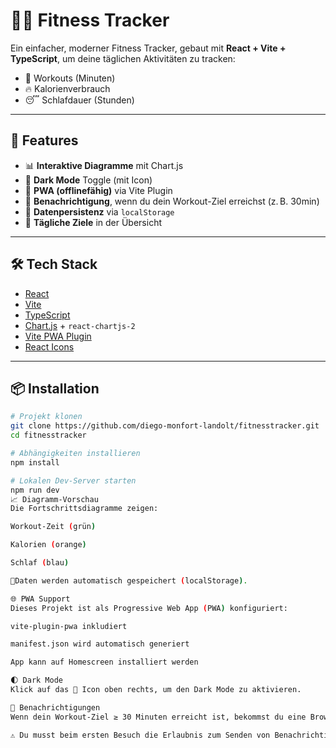 # 🏋️‍♂️ Fitness Tracker

Ein einfacher, moderner Fitness Tracker, gebaut mit **React + Vite + TypeScript**, um deine täglichen Aktivitäten zu tracken:

- 💪 Workouts (Minuten)
- 🔥 Kalorienverbrauch
- 😴 Schlafdauer (Stunden)

---

## 🚀 Features

- 📊 **Interaktive Diagramme** mit Chart.js
- 🌙 **Dark Mode** Toggle (mit Icon)
- 📲 **PWA (offlinefähig)** via Vite Plugin
- 🔔 **Benachrichtigung**, wenn du dein Workout-Ziel erreichst (z. B. 30min)
- 💾 **Datenpersistenz** via `localStorage`
- 🎯 **Tägliche Ziele** in der Übersicht

---

## 🛠️ Tech Stack

- [React](https://reactjs.org/)
- [Vite](https://vitejs.dev/)
- [TypeScript](https://www.typescriptlang.org/)
- [Chart.js](https://www.chartjs.org/) + `react-chartjs-2`
- [Vite PWA Plugin](https://vite-pwa-org.netlify.app/)
- [React Icons](https://react-icons.github.io/react-icons/)

---

## 📦 Installation

```bash
# Projekt klonen
git clone https://github.com/diego-monfort-landolt/fitnesstracker.git
cd fitnesstracker

# Abhängigkeiten installieren
npm install

# Lokalen Dev-Server starten
npm run dev
📈 Diagramm-Vorschau
Die Fortschrittsdiagramme zeigen:

Workout-Zeit (grün)

Kalorien (orange)

Schlaf (blau)

📍Daten werden automatisch gespeichert (localStorage).

🌐 PWA Support
Dieses Projekt ist als Progressive Web App (PWA) konfiguriert:

vite-plugin-pwa inkludiert

manifest.json wird automatisch generiert

App kann auf Homescreen installiert werden

🌓 Dark Mode
Klick auf das 🌙 Icon oben rechts, um den Dark Mode zu aktivieren.

🔔 Benachrichtigungen
Wenn dein Workout-Ziel ≥ 30 Minuten erreicht ist, bekommst du eine Browser-Benachrichtigung.

⚠️ Du musst beim ersten Besuch die Erlaubnis zum Senden von Benachrichtigungen erteilen